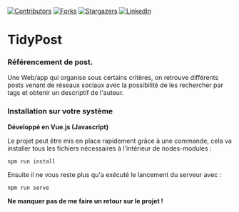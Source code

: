 
[![Contributors][contributors-shield]][contributors-url]
[![Forks][forks-shield]][forks-url]
[![Stargazers][stars-shield]][stars-url]
[![LinkedIn][linkedin-shield]][linkedin-url]

# TidyPost

### Référencement de post.

Une Web/app qui organise sous certains critères, on retrouve différents posts venant de réseaux sociaux avec la possibilité de les rechercher par tags et obtenir un descriptif de l'auteur.

### Installation sur votre système
**Développé en Vue.js (Javascript)** <br>

Le projet peut être mis en place rapidement grâce à une commande, cela va installer tous les fichiers nécessaires à l'intérieur
de nodes-modules :
```
npm run install
```

Ensuite il ne vous reste plus qu'a exécuté le lancement du serveur avec :
```
npm run serve
```

**Ne manquer pas de me faire un retour sur le projet !**


<!-- MARKDOWN LINKS & IMAGES -->
<!-- https://www.markdownguide.org/basic-syntax/#reference-style-links -->
[contributors-shield]: https://img.shields.io/github/contributors/deeluxe74/RateMyJob.svg?style=for-the-badge
[contributors-url]: https://github.com/deeluxe74/RateMyJob/graphs/contributors
[forks-shield]: https://img.shields.io/github/forks/deeluxe74/RateMyJob.svg?style=for-the-badge
[forks-url]: https://github.com/deeluxe74/RateMyJob/network/members
[stars-shield]: https://img.shields.io/github/stars/deeluxe74/RateMyJob.svg?style=for-the-badge
[stars-url]: https://github.com/deeluxe74/RateMyJob/stargazers

[linkedin-shield]: https://img.shields.io/badge/-LinkedIn-black.svg?style=for-the-badge&logo=linkedin&colorB=555
[linkedin-url]: https://www.linkedin.com/in/rollet-raphael/
[product-screenshot]: images/screenshot.png
